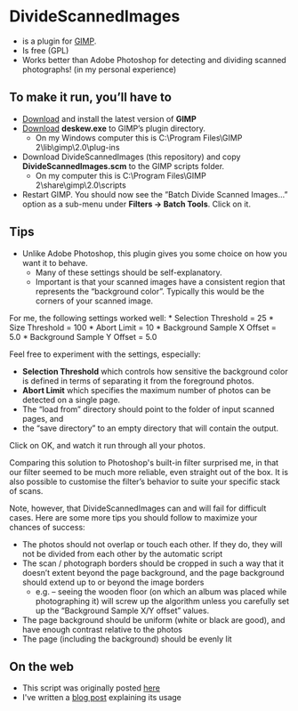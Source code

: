 # DivideScannedImages 

* is a plugin for [GIMP](http://en.wikipedia.org/wiki/GIMP).
* Is free (GPL)
* Works better than Adobe Photoshop for detecting and dividing scanned photographs! (in my personal experience)

## To make it run, you’ll have to
* [Download](http://www.gimp.org/downloads/) and install the latest version of **GIMP**
* [Download](http://francoismalan.com/wp-content/uploads/2013/01/deskew.exe) **deskew.exe** to GIMP’s plugin directory.
    * On my Windows computer this is C:\Program Files\GIMP 2\lib\gimp\2.0\plug-ins
* Download DivideScannedImages (this repository) and copy **DivideScannedImages.scm** to the GIMP scripts folder. 
    * On my computer this is C:\Program Files\GIMP 2\share\gimp\2.0\scripts
* Restart GIMP. You should now see the ”Batch Divide Scanned Images…” option as a sub-menu under **Filters -> Batch Tools**. Click on it.

## Tips
* Unlike Adobe Photoshop, this plugin gives you some choice on how you want it to behave. 
    * Many of these settings should be self-explanatory. 
    * Important is that your scanned images have a consistent region that represents the “background color”. Typically this would be the corners of your scanned image. 

For me, the following settings worked well:
        * Selection Threshold = 25
		* Size Threshold = 100
		* Abort Limit = 10
		* Background Sample X Offset = 5.0
		* Background Sample Y Offset = 5.0

Feel free to experiment with the settings, especially:

* **Selection Threshold** which controls how sensitive the background color is defined in terms of separating it from the foreground photos.
* **Abort Limit** which specifies the maximum number of photos can be detected on a single page. 
* The “load from” directory should point to the folder of input scanned pages, and 
* the “save directory” to an empty directory that will contain the output.

Click on OK, and watch it run through all your photos.

Comparing this solution to Photoshop's built-in filter surprised me, in that our filter seemed to be much more reliable, even straight out of the box. It is also possible to customise the filter’s behavior to suite your specific stack of scans.

Note, however, that DivideScannedImages can and will fail for difficult cases. Here are some more tips you should follow to maximize your chances of success:

* The photos should not overlap or touch each other. If they do, they will not be divided from each other by the automatic script
* The scan / photograph borders should be cropped in such a way that it doesn’t extent beyond the page background, and the page background should extend up to or beyond the image borders 
	* e.g. – seeing the wooden floor (on which an album was placed while photographing it) will screw up the algorithm unless you carefully set up the “Background Sample X/Y offset” values.
* The page background should be uniform (white or black are good), and have enough contrast relative to the photos
* The page (including the background) should be evenly lit

## On the web
* This script was originally posted [here](http://registry.gimp.org/node/22177)
* I've written a [blog post](http://francoismalan.com/2013/01/how-to-batch-separate-crop-multiple-scanned-photos/) explaining its usage